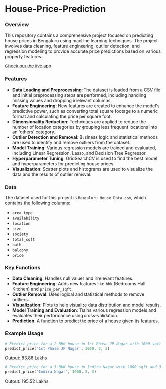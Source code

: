 # House-Price-Prediction

### Overview
This repository contains a comprehensive project focused on predicting house prices in Bengaluru using machine learning techniques. The project involves data cleaning, feature engineering, outlier detection, and regression modeling to provide accurate price predictions based on various property features.

[Check out the live app](https://home-price-prediction.streamlit.app/)

### Features
- **Data Loading and Preprocessing**: The dataset is loaded from a CSV file and initial preprocessing steps are performed, including handling missing values and dropping irrelevant columns.
- **Feature Engineering**: New features are created to enhance the model's predictive power, such as converting total square footage to a numeric format and calculating the price per square foot.
- **Dimensionality Reduction**: Techniques are applied to reduce the number of location categories by grouping less frequent locations into an 'others' category.
- **Outlier Detection and Removal**: Business logic and statistical methods are used to identify and remove outliers from the dataset.
- **Model Training**: Various regression models are trained and evaluated, including Linear Regression, Lasso, and Decision Tree Regressor.
- **Hyperparameter Tuning**: GridSearchCV is used to find the best model and hyperparameters for predicting house prices.
- **Visualization**: Scatter plots and histograms are used to visualize the data and the results of outlier removal.

### Data
The dataset used for this project is `Bengaluru_House_Data.csv`, which contains the following columns:
- `area_type`
- `availability`
- `location`
- `size`
- `society`
- `total_sqft`
- `bath`
- `balcony`
- `price`

### Key Functions
- **Data Cleaning**: Handles null values and irrelevant features.
- **Feature Engineering**: Adds new features like `bhk` (Bedrooms Hall Kitchen) and `price_per_sqft`.
- **Outlier Removal**: Uses logical and statistical methods to remove outliers.
- **Visualization**: Plots to help visualize data distribution and model results.
- **Model Training and Evaluation**: Trains various regression models and evaluates their performance using cross-validation.
- **Prediction**: A function to predict the price of a house given its features.

### Example Usage
```python
# Predict price for a 2 BHK house in 1st Phase JP Nagar with 1000 sqft and 2 bathrooms
predict_price('1st Phase JP Nagar', 1000, 2, 2)
```
Output: 83.86 Lakhs
```python
# Predict price for a 3 BHK house in Indira Nagar with 1000 sqft and 3 bathrooms
predict_price('Indira Nagar', 1000, 3, 3)
```
Output: 195.52 Lakhs

